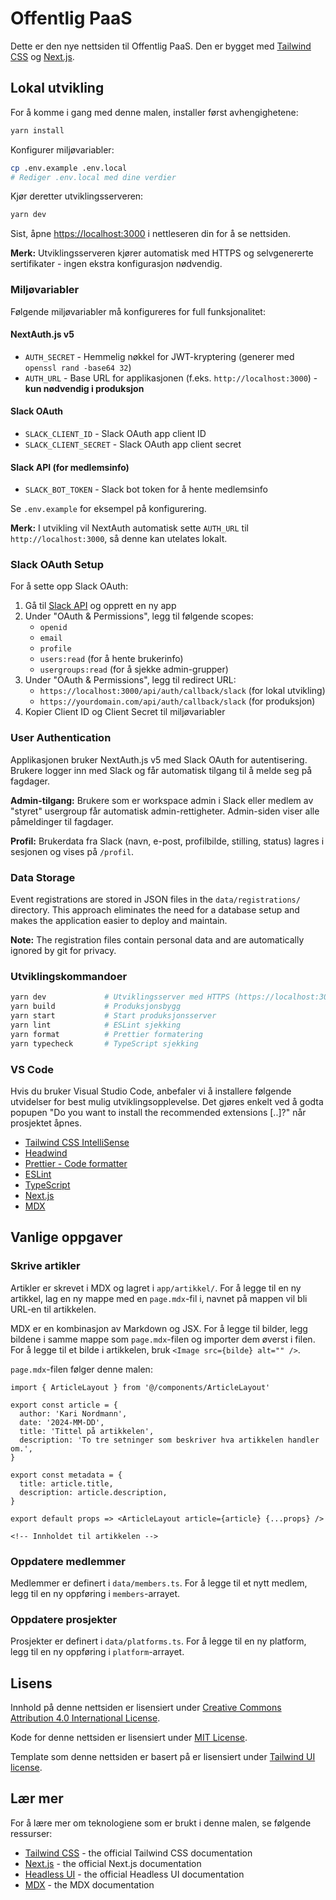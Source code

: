 # Offentlig PaaS

Dette er den nye nettsiden til Offentlig PaaS. Den er bygget med [Tailwind CSS](https://tailwindcss.com) og [Next.js](https://nextjs.org).

## Lokal utvikling

For å komme i gang med denne malen, installer først avhengighetene:

```bash
yarn install
```

Konfigurer miljøvariabler:

```bash
cp .env.example .env.local
# Rediger .env.local med dine verdier
```

Kjør deretter utviklingsserveren:

```bash
yarn dev
```

Sist, åpne [https://localhost:3000](https://localhost:3000) i nettleseren din for å se nettsiden.

**Merk:** Utviklingsserveren kjører automatisk med HTTPS og selvgenererte sertifikater - ingen ekstra konfigurasjon nødvendig.

### Miljøvariabler

Følgende miljøvariabler må konfigureres for full funksjonalitet:

#### NextAuth.js v5

- `AUTH_SECRET` - Hemmelig nøkkel for JWT-kryptering (generer med `openssl rand -base64 32`)
- `AUTH_URL` - Base URL for applikasjonen (f.eks. `http://localhost:3000`) - **kun nødvendig i produksjon**

#### Slack OAuth

- `SLACK_CLIENT_ID` - Slack OAuth app client ID
- `SLACK_CLIENT_SECRET` - Slack OAuth app client secret

#### Slack API (for medlemsinfo)

- `SLACK_BOT_TOKEN` - Slack bot token for å hente medlemsinfo

Se `.env.example` for eksempel på konfigurering.

**Merk:** I utvikling vil NextAuth automatisk sette `AUTH_URL` til `http://localhost:3000`, så denne kan utelates lokalt.

### Slack OAuth Setup

For å sette opp Slack OAuth:

1. Gå til [Slack API](https://api.slack.com/apps) og opprett en ny app
2. Under "OAuth & Permissions", legg til følgende scopes:
   - `openid`
   - `email`
   - `profile`
   - `users:read` (for å hente brukerinfo)
   - `usergroups:read` (for å sjekke admin-grupper)
3. Under "OAuth & Permissions", legg til redirect URL:
   - `https://localhost:3000/api/auth/callback/slack` (for lokal utvikling)
   - `https://yourdomain.com/api/auth/callback/slack` (for produksjon)
4. Kopier Client ID og Client Secret til miljøvariabler

### User Authentication

Applikasjonen bruker NextAuth.js v5 med Slack OAuth for autentisering. Brukere logger inn med Slack og får automatisk tilgang til å melde seg på fagdager.

**Admin-tilgang:** Brukere som er workspace admin i Slack eller medlem av "styret" usergroup får automatisk admin-rettigheter. Admin-siden viser alle påmeldinger til fagdager.

**Profil:** Brukerdata fra Slack (navn, e-post, profilbilde, stilling, status) lagres i sesjonen og vises på `/profil`.

### Data Storage

Event registrations are stored in JSON files in the `data/registrations/` directory. This approach eliminates the need for a database setup and makes the application easier to deploy and maintain.

**Note:** The registration files contain personal data and are automatically ignored by git for privacy.

### Utviklingskommandoer

```bash
yarn dev             # Utviklingsserver med HTTPS (https://localhost:3000)
yarn build           # Produksjonsbygg
yarn start           # Start produksjonsserver
yarn lint            # ESLint sjekking
yarn format          # Prettier formatering
yarn typecheck       # TypeScript sjekking
```

### VS Code

Hvis du bruker Visual Studio Code, anbefaler vi å installere følgende utvidelser for best mulig utviklingsopplevelse.
Det gjøres enkelt ved å godta popupen "Do you want to install the recommended extensions [..]?" når prosjektet åpnes.

- [Tailwind CSS IntelliSense](https://marketplace.visualstudio.com/items?itemName=bradlc.vscode-tailwindcss)
- [Headwind](https://marketplace.visualstudio.com/items?itemName=heybourn.headwind)
- [Prettier - Code formatter](https://marketplace.visualstudio.com/items?itemName=esbenp.prettier-vscode)
- [ESLint](https://marketplace.visualstudio.com/items?itemName=dbaeumer.vscode-eslint)
- [TypeScript](https://marketplace.visualstudio.com/items?itemName=ms-vscode.vscode-typescript-next)
- [Next.js](https://marketplace.visualstudio.com/items?itemName=foxundermoon.next-js)
- [MDX](https://marketplace.visualstudio.com/items?itemName=unifiedjs.vscode-mdx)

## Vanlige oppgaver

### Skrive artikler

Artikler er skrevet i MDX og lagret i `app/artikkel/`. For å legge til en ny artikkel, lag en ny mappe med en `page.mdx`-fil i, navnet på mappen vil bli URL-en til artikkelen.

MDX er en kombinasjon av Markdown og JSX. For å legge til bilder, legg bildene i samme mappe som `page.mdx`-filen og importer dem øverst i filen. For å legge til et bilde i artikkelen, bruk `<Image src={bilde} alt="" />`.

`page.mdx`-filen følger denne malen:

```mdx
import { ArticleLayout } from '@/components/ArticleLayout'

export const article = {
  author: 'Kari Nordmann',
  date: '2024-MM-DD',
  title: 'Tittel på artikkelen',
  description: 'To tre setninger som beskriver hva artikkelen handler om.',
}

export const metadata = {
  title: article.title,
  description: article.description,
}

export default props => <ArticleLayout article={article} {...props} />

<!-- Innholdet til artikkelen -->
```

### Oppdatere medlemmer

Medlemmer er definert i `data/members.ts`. For å legge til et nytt medlem, legg til en ny oppføring i `members`-arrayet.

### Oppdatere prosjekter

Prosjekter er definert i `data/platforms.ts`. For å legge til en ny platform, legg til en ny oppføring i `platform`-arrayet.

## Lisens

Innhold på denne nettsiden er lisensiert under [Creative Commons Attribution 4.0 International License](https://creativecommons.org/licenses/by/4.0/).

Kode for denne nettsiden er lisensiert under [MIT License](LICENSE).

Template som denne nettsiden er basert på er lisensiert under [Tailwind UI license](https://tailwindui.com/license).

## Lær mer

For å lære mer om teknologiene som er brukt i denne malen, se følgende ressurser:

- [Tailwind CSS](https://tailwindcss.com/docs) - the official Tailwind CSS documentation
- [Next.js](https://nextjs.org/docs) - the official Next.js documentation
- [Headless UI](https://headlessui.dev) - the official Headless UI documentation
- [MDX](https://mdxjs.com) - the MDX documentation
